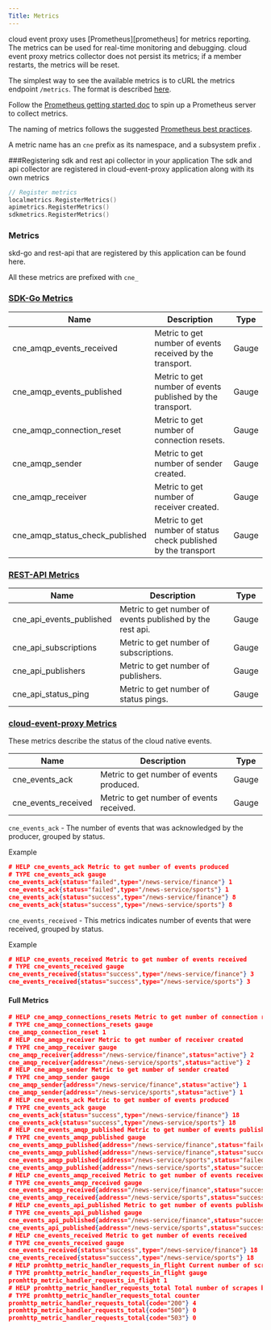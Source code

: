 ```yaml
---
Title: Metrics
---
```


cloud event proxy uses  [Prometheus][prometheus] for metrics reporting. The metrics can be used for real-time monitoring and debugging.
cloud event proxy metrics collector does not persist its metrics; if a member restarts, the metrics will be reset.

The simplest way to see the available metrics is to cURL the metrics endpoint `/metrics`. The format is described [here](http://prometheus.io/docs/instrumenting/exposition_formats/).

Follow the [Prometheus getting started doc](http://prometheus.io/docs/introduction/getting_started/) to spin up a Prometheus server to collect metrics.

The naming of metrics follows the suggested [Prometheus best practices](http://prometheus.io/docs/practices/naming/).

A metric name has an `cne`  prefix as its namespace, and a subsystem prefix .

###Registering sdk and rest api collector in your application
The sdk and api collector are registered in cloud-event-proxy application along with its own metrics

```go
// Register metrics
localmetrics.RegisterMetrics()
apimetrics.RegisterMetrics()
sdkmetrics.RegisterMetrics()

```

### Metrics
skd-go and rest-api that are registered by this application can be found here.

All these metrics are prefixed with `cne_`

 
### [SDK-Go Metrics](https://github.com/redhat-cne/sdk-go/blob/main/docs/metrics.md)

| Name                                                  | Description                                              | Type    |
|-------------------------------------------------------|----------------------------------------------------------|---------|
| cne_amqp_events_received          | Metric to get number of events received  by the transport.   | Gauge |
| cne_amqp_events_published     | Metric to get number of events published by the transport.  | Gauge   |
| cne_amqp_connection_reset     | Metric to get number of connection resets.  | Gauge   |
| cne_amqp_sender     | Metric to get number of sender created.  | Gauge   |
| cne_amqp_receiver     | Metric to get number of receiver created.  | Gauge   |
| cne_amqp_status_check_published | Metric to get number of status check published by the transport | Gauge |

### [REST-API Metrics ](https://github.com/redhat-cne/rest-api/blob/main/docs/metrics.md)

| Name                                                  | Description                                              | Type    |
|-------------------------------------------------------|----------------------------------------------------------|---------|
| cne_api_events_published          | Metric to get number of events published by the rest api.   | Gauge |
| cne_api_subscriptions     | Metric to get number of subscriptions.  | Gauge   |
| cne_api_publishers     | Metric to get number of publishers.  | Gauge   |
| cne_api_status_ping | Metric to get number of status pings. | Gauge | 

### [cloud-event-proxy Metrics](#)
These metrics describe the status of the cloud native events.

| Name                                                  | Description                                              | Type    |
|-------------------------------------------------------|----------------------------------------------------------|---------|
| cne_events_ack          | Metric to get number of events produced.   | Gauge |
| cne_events_received     | Metric to get number of events received.  | Gauge   |


`cne_events_ack` -  The number of events that was acknowledged by the producer, grouped by status.

Example
```json 
# HELP cne_events_ack Metric to get number of events produced
# TYPE cne_events_ack gauge
cne_events_ack{status="failed",type="/news-service/finance"} 1
cne_events_ack{status="failed",type="/news-service/sports"} 1
cne_events_ack{status="success",type="/news-service/finance"} 8
cne_events_ack{status="success",type="/news-service/sports"} 8
```

`cne_events_received` -  This metrics indicates number of events that were received, grouped by status.

Example
```json
# HELP cne_events_received Metric to get number of events received
# TYPE cne_events_received gauge
cne_events_received{status="success",type="/news-service/finance"} 3
cne_events_received{status="success",type="/news-service/sports"} 3
```

#### Full Metrics
```json
# HELP cne_amqp_connections_resets Metric to get number of connection resets
# TYPE cne_amqp_connections_resets gauge
cne_amqp_connection_reset 1
# HELP cne_amqp_receiver Metric to get number of receiver created
# TYPE cne_amqp_receiver gauge
cne_amqp_receiver{address="/news-service/finance",status="active"} 2
cne_amqp_receiver{address="/news-service/sports",status="active"} 2
# HELP cne_amqp_sender Metric to get number of sender created
# TYPE cne_amqp_sender gauge
cne_amqp_sender{address="/news-service/finance",status="active"} 1
cne_amqp_sender{address="/news-service/sports",status="active"} 1
# HELP cne_events_ack Metric to get number of events produced
# TYPE cne_events_ack gauge
cne_events_ack{status="success",type="/news-service/finance"} 18
cne_events_ack{status="success",type="/news-service/sports"} 18
# HELP cne_events_amqp_published Metric to get number of events published by the transport
# TYPE cne_events_amqp_published gauge
cne_events_amqp_published{address="/news-service/finance",status="failed"} 1
cne_events_amqp_published{address="/news-service/finance",status="success"} 18
cne_events_amqp_published{address="/news-service/sports",status="failed"} 1
cne_events_amqp_published{address="/news-service/sports",status="success"} 18
# HELP cne_events_amqp_received Metric to get number of events received  by the transport
# TYPE cne_events_amqp_received gauge
cne_events_amqp_received{address="/news-service/finance",status="success"} 18
cne_events_amqp_received{address="/news-service/sports",status="success"} 18
# HELP cne_events_api_published Metric to get number of events published by the rest api
# TYPE cne_events_api_published gauge
cne_events_api_published{address="/news-service/finance",status="success"} 19
cne_events_api_published{address="/news-service/sports",status="success"} 19
# HELP cne_events_received Metric to get number of events received
# TYPE cne_events_received gauge
cne_events_received{status="success",type="/news-service/finance"} 18
cne_events_received{status="success",type="/news-service/sports"} 18
# HELP promhttp_metric_handler_requests_in_flight Current number of scrapes being served.
# TYPE promhttp_metric_handler_requests_in_flight gauge
promhttp_metric_handler_requests_in_flight 1
# HELP promhttp_metric_handler_requests_total Total number of scrapes by HTTP status code.
# TYPE promhttp_metric_handler_requests_total counter
promhttp_metric_handler_requests_total{code="200"} 4
promhttp_metric_handler_requests_total{code="500"} 0
promhttp_metric_handler_requests_total{code="503"} 0
```